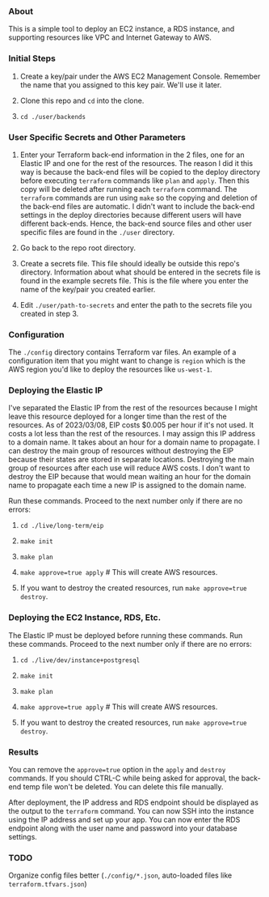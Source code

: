 ### About

This is a simple tool to deploy an EC2 instance, a RDS instance, and supporting resources like VPC and Internet Gateway to AWS.

### Initial Steps

1. Create a key/pair under the AWS EC2 Management Console. Remember the name that you assigned to this key pair. We'll use it later.

2. Clone this repo and `cd` into the clone.

3. `cd ./user/backends`

### User Specific Secrets and Other Parameters

1. Enter your Terraform back-end information in the 2 files, one for an Elastic IP and one for the rest of the resources. The reason I did it this way is because the back-end files will be copied to the deploy directory before executing `terraform` commands like `plan` and `apply`. Then this copy will be deleted after running each `terraform` command. The `terraform` commands are run using `make` so the copying and deletion of the back-end files are automatic. I didn't want to include the back-end settings in the deploy directories because different users will have different back-ends. Hence, the back-end source files and other user specific files are found in the `./user` directory.

2. Go back to the repo root directory.

3. Create a secrets file. This file should ideally be outside this repo's directory. Information about what should be entered in the secrets file is found in the example secrets file. This is the file where you enter the name of the key/pair you created earlier.

4. Edit `./user/path-to-secrets` and enter the path to the secrets file you created in step 3.

### Configuration

The `./config` directory contains Terraform var files. An example of a configuration item that you might want to change is `region` which is the AWS region you'd like to deploy the resources like `us-west-1`.

### Deploying the Elastic IP

I've separated the Elastic IP from the rest of the resources because I might leave this resource deployed for a longer time than the rest of the resources. As of 2023/03/08, EIP costs $0.005 per hour if it's not used. It costs a lot less than the rest of the resources. I may assign this IP address to a domain name. It takes about an hour for a domain name to propagate. I can destroy the main group of resources without destroying the EIP because their states are stored in separate locations. Destroying the main group of resources after each use will reduce AWS costs. I don't want to destroy the EIP because that would mean waiting an hour for the domain name to propagate each time a new IP is assigned to the domain name.

Run these commands. Proceed to the next number only if there are no errors:

1. `cd ./live/long-term/eip`

2. `make init`

3. `make plan`

4. `make approve=true apply` # This will create AWS resources.

5. If you want to destroy the created resources, run `make approve=true destroy`.

### Deploying the EC2 Instance, RDS, Etc.

The Elastic IP must be deployed before running these commands. Run these commands. Proceed to the next number only if there are no errors:

1. `cd ./live/dev/instance+postgresql`

2. `make init`

3. `make plan`

4. `make approve=true apply` # This will create AWS resources.

5. If you want to destroy the created resources, run `make approve=true destroy`.

### Results

You can remove the `approve=true` option in the `apply` and `destroy` commands. If you should CTRL-C while being asked for approval, the back-end temp file won't be deleted. You can delete this file manually.

After deployment, the IP address and RDS endpoint should be displayed as the output to the `terraform` command. You can now SSH into the instance using the IP address and set up your app. You can now enter the RDS endpoint along with the user name and password into your database settings.

### TODO

Organize config files better (`./config/*.json`, auto-loaded files like `terraform.tfvars.json`)
